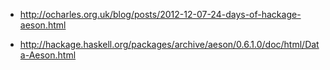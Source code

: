 * http://ocharles.org.uk/blog/posts/2012-12-07-24-days-of-hackage-aeson.html

* http://hackage.haskell.org/packages/archive/aeson/0.6.1.0/doc/html/Data-Aeson.html
